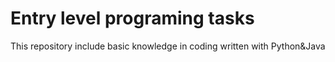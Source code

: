 # Entry level programing tasks
This repository include basic knowledge in coding written with Python&Java
